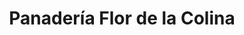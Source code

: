 ---
title: "Panadería Flor de la Colina"
url: /caracas/panaderia-flor-de-la-colina/
shop: panadería
---